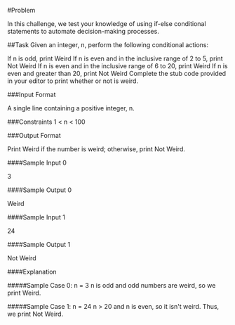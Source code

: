 #Problem

In this challenge, we test your knowledge of using if-else conditional statements to automate decision-making processes.

##Task
Given an integer, n, perform the following conditional actions:

If n is odd, print Weird
If n is even and in the inclusive range of 2 to 5, print Not Weird
If n is even and in the inclusive range of 6 to 20, print Weird
If n is even and greater than 20, print Not Weird
Complete the stub code provided in your editor to print whether or not  is weird.

###Input Format

A single line containing a positive integer, n.

###Constraints
1 < n < 100

###Output Format

Print Weird if the number is weird; otherwise, print Not Weird.

####Sample Input 0

3

####Sample Output 0

Weird

####Sample Input 1

24

####Sample Output 1

Not Weird

####Explanation

#####Sample Case 0: n = 3 
n is odd and odd numbers are weird, so we print Weird.

#####Sample Case 1: n = 24
n > 20 and n is even, so it isn't weird. Thus, we print Not Weird.